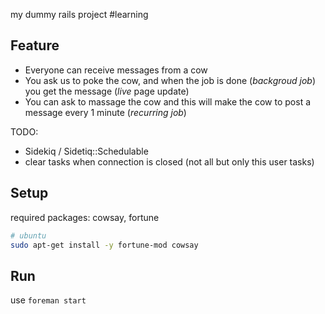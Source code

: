 my dummy rails project #learning

## Feature
- Everyone can receive messages from a cow
- You ask us to poke the cow,
  and when the job is done (_backgroud job_)
  you get the message (_live_ page update)
- You can ask to massage the cow
  and this will make the cow to post a message 
  every 1 minute (_recurring job_)

TODO: 
- Sidekiq / Sidetiq::Schedulable
- clear tasks when connection is closed (not all but only this user tasks)


## Setup
required packages: cowsay, fortune

```bash
# ubuntu
sudo apt-get install -y fortune-mod cowsay
```

## Run
use `foreman start`